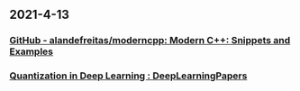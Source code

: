 
## 2021-4-13

### [GitHub - alandefreitas/moderncpp: Modern C++: Snippets and Examples](https://github.com/alandefreitas/moderncpp)

### [Quantization in Deep Learning : DeepLearningPapers](https://www.reddit.com/r/DeepLearningPapers/comments/mi2bnu/quantization_in_deep_learning/)